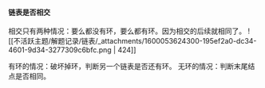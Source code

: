 
#### 链表是否相交
相交只有两种情况：要么都没有环，要么都有环。因为相交的后续就相同了。
![[不活跃主题/解题记录/链表/_attachments/1600053624300-195ef2a0-dc34-4601-9d34-3277309c6bfc.png | 424]]

有环的情况：破坏掉环，判断另一个链表是否还有环。
无环的情况：判断末尾结点是否相同。

